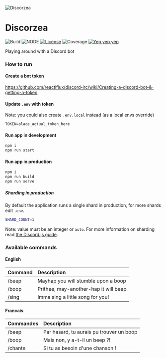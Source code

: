 ![Discorzea](https://storage.googleapis.com/artifacts.discorzea-283903.appspot.com/discorzea.png)
# Discorzea
![Build](https://img.shields.io/badge/build-passing-brightgreen.svg)
![NODE](https://img.shields.io/badge/node-12.18.2-blue.svg)
[![License](http://img.shields.io/:license-mit-blue.svg)](https://github.com/ashudson23/webgl-first-attempt/blob/master/LICENSE.md)
![Coverage](https://img.shields.io/badge/coverage-too--bloody--useful-lightgray.svg)
[![Yep yep yep](https://img.shields.io/badge/xiclone-over%209000-green.svg?style=social&logo=data%3Aimage%2Fpng%3Bbase64%2CiVBORw0KGgoAAAANSUhEUgAAAC0AAAAtCAYAAAA6GuKaAAAABmJLR0QA%2FwD%2FAP%2BgvaeTAAAACXBIWXMAAAsTAAALEwEAmpwYAAAAB3RJTUUH4AobAigTzV9CBwAABudJREFUWMO9mX%2BMXFUVxz%2Fzdrpt8SEGYfeUghq1WkQwFasVqhaEEIgJhuCqxZiIgRDFSGgDVSK1ARGDGqUhsRCCQWOIQBpFsEAjNqjVxm2KGCxQCrht%2FSJttXZctt1txz96XnN6c2d2djp4k8nsvrk%2Fvvfc7z3ne86r0cNmZjOAEpjmj8aB%2F0p6LemHpK7XqU0R1OHFzKwOvAEYAhYDH5tkvqeBXwH3Ai8C%2ByU1u9lArUvAK4FLgTcDfUDTP5OtVX32AgJukvTTqVq%2F1ilYP%2FpbgK8CBTDRA0bVgVeA70m6rSeWDoDPBtY6V5v0vvUBDeAcScOTWb3oAPBPgN%2B6VZqTGKBwAOmnmMRAB4CZwAYzW%2BnrTg10ALwR%2BFyboy2AO4GLgPcCBhwDFJIK%2F%2F0YYBYwD7gCeMbH5tpB4GozW9cOeK2NpTcBp%2FtEKdh1wA8lre7yIs8FVrjnOZA5wRrwJ%2BBcYF9KlSKd2L%2F%2FmAFcALuB%2BZIWAavjmDDHNDObbmb9ZtZXPU8st1nSp4GTgJHMiTeBDwK%2FzHG7lrHIUuDbmX4PAoslHagWD5abD1wDnBNo03Qr%2FgO4D1gpaTRDQYCbga%2B1ONUfA1%2BI4GuJlRcA6xN3VgA%2FkLQkgnUr3gJcBswOIHOGqSy%2BEfiRpLsiaP%2F%2BCnB7C1c6V9ILR4AOA58C3pPs9NeSLkoALwIeBmZkrNOJb94CXCBpazLvd4ElGeD%2FAU4AmpKOsPTlwN3JgM2STk8mXg4sb2HVyMlmEglzbb6kTQk9nwAWZvpeKGlttHQfsNUvRrTIHGBL4O51wK0tANeBl4AvuVtr%2BPNj%2FVLd5WIqvdxnApsCv98JPJ%2Bx9kuS5kTQs4C%2FJ52%2BJembge%2FnAY9nJitcAC2R9IuMe4t%2Ffwe4Lplji6RTk36PAh9PXGEd%2BAAw3AdQluVNfgnjkQ6VZTnaaDRoNBqUZfko8MbMJXtS0pllWT7baBwybvUd%2F3ZQa8uyHAUuCBYfKMtSkoarMWVZrneN00wod1DSI5V%2F%2FHKYpADulrQz7PyLfmypXnjMA8CkCi14ituAVeGnCeB6MyvCqe4I9IqgFwDUzGzAlVY8suMl7Q18fxkYTCb5m6QzukgUAE4E%2FhnWfA0YrJIFM%2BsHtgNvSsO8pOmF64J4DCPVLn2BEjg%2Bc%2BmWthM17Swu6VXgNyESli6YolVzl73fzAaLyv8Fjj4vqRmO%2FN3A9GTwHkmPHU3K5IEphu%2FZGcWYa%2B8v3CUdDDx9JOn0iYyguaMHGvoPCcg9iUea1mLcKXUHHduf051lBj7RA9DRX%2B8Ddga61RK6HEGRAuhPHo4k%2F78lY%2Bmd3fA5aQsi3YBx5zvA3AwlD3vRIkP4%2Fcn%2FM482i2%2FRvu7WLoD1ksbDb1e20TRbC%2BDfycOULnsyIGd1ewnNDDM7CTjfgdWAzyQu8Yo2oDcUwK7kpr4rjfk5odMtYN%2FsvX7CdWCppDHfTEWbVie5R9JY4U48gj4r6bgxM%2FjiLgIKQJ%2BZrfZkoeYp2%2FeD%2FwZY1sbKm%2FAEdGsSUs9NLtnDmZ3PM7M5nVzGoNVP8cj6SS%2BXLZR0TUjxMLPz2hik7lgOq7yfA5e4lxDw1rDbY10LzEgmeUjSJZPVKLx8dhmwyEtjw5LW5apKZrYtIxci6OmS9leg5wCbw20ekLQrHO1zwNszUvFqSXdMpaSV6%2BtiaWOL7L9qKyTdHLPxF100VW1V1ArugvqSSSaA283sG1E7d6I9Yj8XR88Bp7UBXANWVuNiurXMs%2FAJBzjbM%2BlqoWHgjBbH9jKwTNJ9U6x%2F3Ahc64Kp2YYWH5X0ZKvEdsSrRLimvipY8Czg920Kj3Wvhj4EbPDTexUY9XVmuFo82eca8sA1MUkSfL%2BkobjZtIRwKXC%2FT1QHzpe0NmxqBXBDh2Xdvjaao5MMvgY8LWleeg%2BKhG8PAPcEzj6YZB3Lgb92EMabPj736bTk8C%2FPCdtrCLd2P7AtCP8dwNs8a6j6bPCo2IsadY4SfwE%2BJGms4wKkF9C3Acd5HwHvq9yg9%2FkZ8NkeA68D90i6vF2nVtnBmGuQqqI5COwws5PDxV0MXOj5XS9U317gtMkAtwTtOmC3u729If3ZYmZXBY6v8T7Xu5XqUwBZeP%2BnnGonSHqmE1%2FfyTuXmlc9h1wzTAPWAFdKGgmepXC5udBBnOrurUhqci949Psd8Lik7VN9UdSxQjOzi81su5k1zWzcv28wsxMzam4qyu%2F1aUnY%2FbyZjTnwcTPbZ2ZrXL9MGVQ34Lt6%2BWlmMzn0svNG4MMxd3QXucs9zm73yzM59M5xEBjwmuAqL1eMvq6gW2xkAPgU8BHgHV78Oc65P%2B5BYhvwrIN9QNL%2BnvP4aOjz%2F%2BDx%2FwCUXwpZGj7tSwAAAABJRU5ErkJggg%3D%3D)](https://www.facebook.com/antshudson)

Playing around with a Discord bot

### How to run

#### Create a bot token
https://github.com/reactiflux/discord-irc/wiki/Creating-a-discord-bot-&-getting-a-token

#### Update `.env` with token
Note: you could also create `.env.local` instead (as a local envs override)
```
TOKEN=place_actual_token_here
```

#### Run app in development
```sh
npm i
npm run start
```

#### Run app in production 
```sh
npm i
npm run build
npm run serve
```

##### Sharding in production
By default the application runs a single shard in production, for more shards edit `.env`.
```sh
SHARD_COUNT=1
```
Note: value must be an integer or `auto`.  For more information on sharding read [the Discord.js guide](https://discordjs.guide/sharding/).

### Available commands

#### English
| Command | Description |
| :-- | :-- |
| /beep | Mayhap you will stumble upon a boop |
| /boop | Prithee, may-another-hap it will beep |
| /sing | Imma sing a little song for you! |

#### Francais
| Commandes | Description |
| :-- | :-- |
| /beep | Par hasard, tu aurais pu trouver un boop |
| /boop | Mais non, y a-t-il un beep ?! |
| /chante | Si tu as besoin d'une chanson ! |
